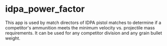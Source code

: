 # idpa_power_factor
This app is used by match directors of IDPA pistol matches to determine if a competitor's ammunition meets the minimum velocity vs. projectile mass requirements.  It can be used for any competitor division and any grain bullet weight.
